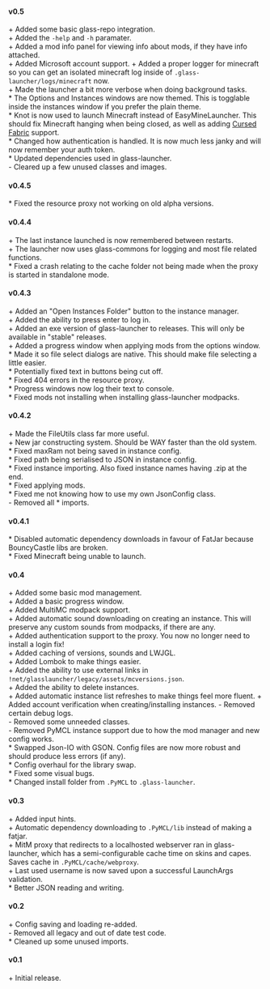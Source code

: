 #### v0.5
\+ Added some basic glass-repo integration.  
\+ Added the `-help` and `-h` paramater.  
\+ Added a mod info panel for viewing info about mods, if they have info attached.  
\+ Added Microsoft account support.
\+ Added a proper logger for minecraft so you can get an isolated minecraft log inside of `.glass-launcher/logs/minecraft` now.  
\+ Made the launcher a bit more verbose when doing background tasks.  
\* The Options and Instances windows are now themed. This is togglable inside the instances window if you prefer the plain theme.  
\* Knot is now used to launch Minecraft instead of EasyMineLauncher. This should fix Minecraft hanging when being closed, as well as adding [Cursed Fabric](https://github.com/minecraft-cursed-legacy/Cursed-fabric-loader) support.  
\* Changed how authentication is handled. It is now much less janky and will now remember your auth token.  
\* Updated dependencies used in glass-launcher.  
\- Cleared up a few unused classes and images.

#### v0.4.5
\* Fixed the resource proxy not working on old alpha versions.

#### v0.4.4
\+ The last instance launched is now remembered between restarts.  
\+ The launcher now uses glass-commons for logging and most file related functions.  
\* Fixed a crash relating to the cache folder not being made when the proxy is started in standalone mode.  

#### v0.4.3
\+ Added an "Open Instances Folder" button to the instance manager.  
\+ Added the ability to press enter to log in.  
\+ Added an exe version of glass-launcher to releases. This will only be available in "stable" releases.  
\+ Added a progress window when applying mods from the options window.  
\* Made it so file select dialogs are native. This should make file selecting a little easier.  
\* Potentially fixed text in buttons being cut off.  
\* Fixed 404 errors in the resource proxy.  
\* Progress windows now log their text to console.  
\* Fixed mods not installing when installing glass-launcher modpacks.

#### v0.4.2
\+ Made the FileUtils class far more useful.  
\+ New jar constructing system. Should be WAY faster than the old system.  
\* Fixed maxRam not being saved in instance config.  
\* Fixed path being serialised to JSON in instance config.  
\* Fixed instance importing. Also fixed instance names having .zip at the end.  
\* Fixed applying mods.  
\* Fixed me not knowing how to use my own JsonConfig class.  
\- Removed all * imports.

#### v0.4.1
\* Disabled automatic dependency downloads in favour of FatJar because BouncyCastle libs are broken.  
\* Fixed Minecraft being unable to launch.

#### v0.4
\+ Added some basic mod management.  
\+ Added a basic progress window.  
\+ Added MultiMC modpack support.  
\+ Added automatic sound downloading on creating an instance. This will preserve any custom sounds from modpacks, if there are any.  
\+ Added authentication support to the proxy. You now no longer need to install a login fix!  
\+ Added caching of versions, sounds and LWJGL.  
\+ Added Lombok to make things easier.  
\+ Added the ability to use external links in `!net/glasslauncher/legacy/assets/mcversions.json`.  
\+ Added the ability to delete instances.  
\+ Added automatic instance list refreshes to make things feel more fluent.
\+ Added account verification when creating/installing instances.
\- Removed certain debug logs.  
\- Removed some unneeded classes.  
\- Removed PyMCL instance support due to how the mod manager and new config works.  
\* Swapped Json-IO with GSON. Config files are now more robust and should produce less errors (if any).  
\* Config overhaul for the library swap.  
\* Fixed some visual bugs.  
\* Changed install folder from `.PyMCL` to `.glass-launcher`.

#### v0.3
\+ Added input hints.  
\+ Automatic dependency downloading to `.PyMCL/lib` instead of making a fatjar.  
\+ MitM proxy that redirects to a localhosted webserver ran in glass-launcher, which has a semi-configurable cache time on skins and capes. Saves cache in `.PyMCL/cache/webproxy`.  
\+ Last used username is now saved upon a successful LaunchArgs validation.  
\* Better JSON reading and writing.  

#### v0.2
\+ Config saving and loading re-added.  
\- Removed all legacy and out of date test code.  
\*  Cleaned up some unused imports.

#### v0.1
\+ Initial release.

